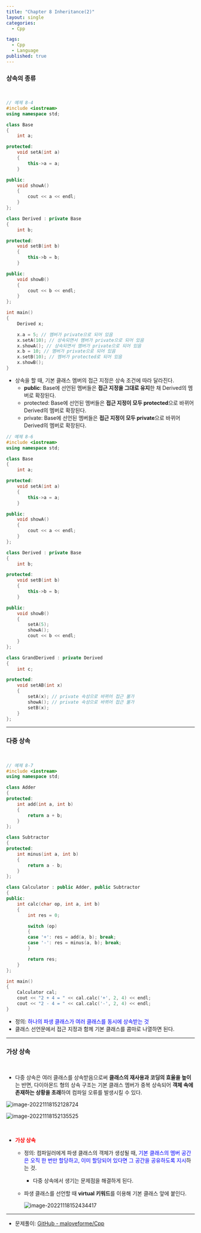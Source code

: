 ```yaml
---
title: "Chapter 8 Inheritance(2)"
layout: single
categories:
  - Cpp

tags:
  - Cpp
  - Language
published: true
---
```


### 상속의 종류

<br>

```cpp
// 예제 8-4
#include <iostream>
using namespace std;

class Base
{
	int a;

protected:
	void setA(int a)
	{
		this->a = a;
	}

public:
	void showA()
	{
		cout << a << endl;
	}
};

class Derived : private Base
{
	int b;

protected:
	void setB(int b)
	{
		this->b = b;
	}

public:
	void showB()
	{
		cout << b << endl;
	}
};

int main()
{
	Derived x;

	x.a = 5; // 멤버가 private으로 되어 있음
	x.setA(10); // 상속되면서 멤버가 private으로 되어 있음
	x.showA(); // 상속되면서 멤버가 private으로 되어 있음
	x.b = 10; // 멤버가 private으로 되어 있음
	x.setB(10); // 멤버가 protected로 되어 있음
	x.showB();
}
```

- 상속을 할 때, 기본 클래스 멤버의 접근 지정은 상속 조건에 따라 달라진다.
  - **public**: Base에 선언된 멤버들은 **접근 지정을 그대로 유지**한 채 Derived의 멤버로 확장된다.
  - protected: Base에 선언된 멤버들은 **접근 지정이 모두 protected**으로 바뀌어 Derived의 멤버로 확장된다.
  - private: Base에 선언된 멤버들은 **접근 지정이 모두 private**으로 바뀌어 Derived의 멤버로 확장된다.

```cpp
// 예제 8-6
#include <iostream>
using namespace std;

class Base
{
	int a;

protected:
	void setA(int a)
	{
		this->a = a;
	}

public:
	void showA()
	{
		cout << a << endl;
	}
};

class Derived : private Base
{
	int b;

protected:
	void setB(int b)
	{
		this->b = b;
	}

public:
	void showB()
	{
		setA(5);
		showA();
		cout << b << endl;
	}
};

class GrandDerived : private Derived
{
	int c;

protected:
	void setAB(int x)
	{
		setA(x); // private 속성으로 바뀌어 접근 불가
		showA(); // private 속성으로 바뀌어 접근 불가
		setB(x); 
	}
};
```

---

### 다중 상속

<br>

```cpp
// 예제 8-7
#include <iostream>
using namespace std;

class Adder
{
protected:
    int add(int a, int b)
    {
        return a + b;
    }
};

class Subtractor
{
protected:
    int minus(int a, int b)
    {
        return a - b;
    }
};

class Calculator : public Adder, public Subtractor
{
public:
    int calc(char op, int a, int b)
    {
        int res = 0;

        switch (op)
        {
        case '+': res = add(a, b); break;
        case '-': res = minus(a, b); break;
        }

        return res;
    }
};

int main()
{
    Calculator cal;
    cout << "2 + 4 = " << cal.calc('+', 2, 4) << endl;
    cout << "2 - 4 = " << cal.calc('-', 2, 4) << endl;
}
```

- 정의: <span style = "color:blue">하나의 파생 클래스가 여러 클래스를 동시에 상속받는 것</span>
- 클래스 선언문에서 접근 지정과 함께 기본 클래스를 콤마로 나열하면 된다.

---

### 가상 상속

<br>

- 다중 상속은 여러 클래스를 상속받음으로써 **클래스의 재사용과 코딩의 효율을 높이**는 반면, 다이아몬드 형의 상속 구조는 기본 클래스 멤버가 중복 상속되어 **객체 속에 존재하는 상황을 초래**하여 컴파일 오류를 발생시킬 수 있다.

![image-20221118152128724](/assets/images/2022-11-17-Cpp8-2/image-20221118152128724.png)

![image-20221118152135525](/assets/images/2022-11-17-Cpp8-2/image-20221118152135525.png)

<br>

- <span style = "color:red">**가상 상속**</span>

  - 정의: 컴파일러에게 파생 클래스의 객체가 생성될 때, <span style = "color:blue">기본 클래스의 멤버 공간은 오직 한 번만 할당하고, 이미 할당되어 있다면 그 공간을 공유하도록 지시</span>하는 것.

    - 다중 상속에서 생기는 문제점을 해결하게 된다.

  - 파생 클래스를 선언할 때 **virtual 키워드**를 이용해 기본 클래스 앞에 붙인다.

    ![image-20221118152434417](/assets/images/2022-11-17-Cpp8-2/image-20221118152434417.png)

---

- 문제풀이: [GitHub - maloveforme/Cpp](https://github.com/maloveforme/Cpp)
